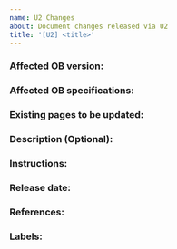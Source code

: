 ```yaml
---
name: U2 Changes
about: Document changes released via U2
title: '[U2] <title>'
---
```


  ### Affected OB version:
  <!-- Mention which version(s) are affected by this change. -->

  ### Affected OB specifications:
  <!-- Mention the supported OB specification(s) affected by this change. -->

  ### Existing pages to be updated:
  <!-- Mention the existing page(s) that need to be updated-->

  ### Description (Optional):
  <!-- If this is a new feature, add a brief description of the feature including the following points:
    - Business use case
    - Optional or mandatory feature
    - Technical specification
  -->

  ### Instructions:
  <!-- Add the instructions here and include the following:
    - What needs to be done added/changed/removed
    - Which component(IS/APIM/OBBI) and which file(s) need to be updated
    - Mention the new configs/changes
    - Does this change require restarting the servers?
  -->

  ### Release date:
  <!-- Mention the release date of U2-->

  ### References:
  <!-- Link all relevant support PRs or issues -->
  
  ### Labels:
  <!-- Directly add labels if you have edit rights or list them
  - Version of the solution (ex. 130, 150, 200 etc)
  - Affected specification (ex. UK, Australia, Berlin etc)
  - Priority (low, high, highest)
  - For errors/gaps, use the label “Type/bug” 
  - For improvements, use the label “Type/enhancement” 
  -->
